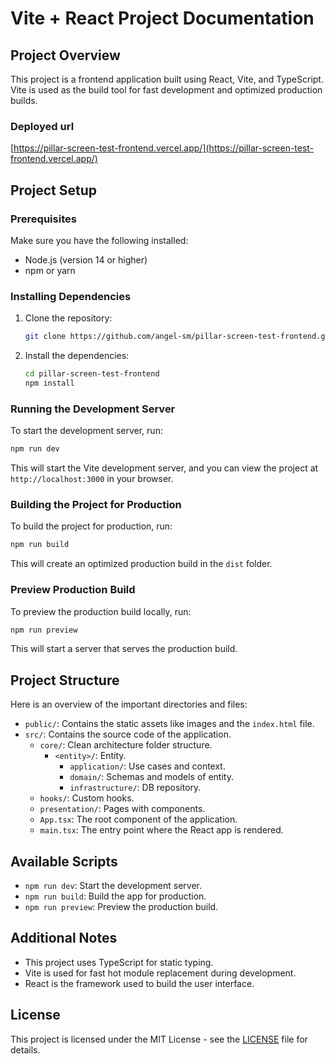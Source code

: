 # Vite + React Project Documentation

## Project Overview

This project is a frontend application built using React, Vite, and TypeScript. Vite is used as the build tool for fast development and optimized production builds.

### Deployed url
[https://pillar-screen-test-frontend.vercel.app/](https://pillar-screen-test-frontend.vercel.app/)

## Project Setup

### Prerequisites

Make sure you have the following installed:

- Node.js (version 14 or higher)
- npm or yarn

### Installing Dependencies

1. Clone the repository:

   ```bash
   git clone https://github.com/angel-sm/pillar-screen-test-frontend.git
   ```

2. Install the dependencies:
   ```bash
   cd pillar-screen-test-frontend
   npm install
   ```

### Running the Development Server

To start the development server, run:

```bash
npm run dev
```

This will start the Vite development server, and you can view the project at `http://localhost:3000` in your browser.

### Building the Project for Production

To build the project for production, run:

```bash
npm run build
```

This will create an optimized production build in the `dist` folder.

### Preview Production Build

To preview the production build locally, run:

```bash
npm run preview
```

This will start a server that serves the production build.

## Project Structure

Here is an overview of the important directories and files:

- `public/`: Contains the static assets like images and the `index.html` file.
- `src/`: Contains the source code of the application.
  - `core/`: Clean architecture folder structure.
    - `<entity>/`: Entity.
      - `application/`: Use cases and context.
      - `domain/`: Schemas and models of entity.
      - `infrastructure/`: DB repository.
  - `hooks/`: Custom hooks.
  - `presentation/`: Pages with components.
  - `App.tsx`: The root component of the application.
  - `main.tsx`: The entry point where the React app is rendered.

## Available Scripts

- `npm run dev`: Start the development server.
- `npm run build`: Build the app for production.
- `npm run preview`: Preview the production build.

## Additional Notes

- This project uses TypeScript for static typing.
- Vite is used for fast hot module replacement during development.
- React is the framework used to build the user interface.

## License

This project is licensed under the MIT License - see the [LICENSE](./LICENSE) file for details.

